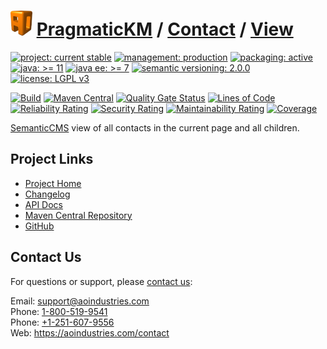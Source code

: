 # [<img src="ao-logo.png" alt="AO Logo" width="35" height="40">](https://github.com/ao-apps) [PragmaticKM](https://github.com/ao-apps/pragmatickm) / [Contact](https://github.com/ao-apps/pragmatickm-contact) / [View](https://github.com/ao-apps/pragmatickm-contact-view)

[![project: current stable](https://pragmatickm.com/ao-badges/project-current-stable.svg)](https://aoindustries.com/life-cycle#project-current-stable)
[![management: production](https://pragmatickm.com/ao-badges/management-production.svg)](https://aoindustries.com/life-cycle#management-production)
[![packaging: active](https://pragmatickm.com/ao-badges/packaging-active.svg)](https://aoindustries.com/life-cycle#packaging-active)  
[![java: &gt;= 11](https://pragmatickm.com/ao-badges/java-11.svg)](https://docs.oracle.com/en/java/javase/11/docs/api/)
[![java ee: &gt;= 7](https://pragmatickm.com/ao-badges/javaee-7.svg)](https://docs.oracle.com/javaee/7/api/)
[![semantic versioning: 2.0.0](https://pragmatickm.com/ao-badges/semver-2.0.0.svg)](http://semver.org/spec/v2.0.0.html)
[![license: LGPL v3](https://pragmatickm.com/ao-badges/license-lgpl-3.0.svg)](https://www.gnu.org/licenses/lgpl-3.0)

[![Build](https://github.com/ao-apps/pragmatickm-contact-view/workflows/Build/badge.svg?branch=master)](https://github.com/ao-apps/pragmatickm-contact-view/actions?query=workflow%3ABuild)
[![Maven Central](https://maven-badges.herokuapp.com/maven-central/com.pragmatickm/pragmatickm-contact-view/badge.svg)](https://maven-badges.herokuapp.com/maven-central/com.pragmatickm/pragmatickm-contact-view)
[![Quality Gate Status](https://sonarcloud.io/api/project_badges/measure?branch=master&project=com.pragmatickm%3Apragmatickm-contact-view&metric=alert_status)](https://sonarcloud.io/dashboard?branch=master&id=com.pragmatickm%3Apragmatickm-contact-view)
[![Lines of Code](https://sonarcloud.io/api/project_badges/measure?branch=master&project=com.pragmatickm%3Apragmatickm-contact-view&metric=ncloc)](https://sonarcloud.io/component_measures?branch=master&id=com.pragmatickm%3Apragmatickm-contact-view&metric=ncloc)  
[![Reliability Rating](https://sonarcloud.io/api/project_badges/measure?branch=master&project=com.pragmatickm%3Apragmatickm-contact-view&metric=reliability_rating)](https://sonarcloud.io/component_measures?branch=master&id=com.pragmatickm%3Apragmatickm-contact-view&metric=Reliability)
[![Security Rating](https://sonarcloud.io/api/project_badges/measure?branch=master&project=com.pragmatickm%3Apragmatickm-contact-view&metric=security_rating)](https://sonarcloud.io/component_measures?branch=master&id=com.pragmatickm%3Apragmatickm-contact-view&metric=Security)
[![Maintainability Rating](https://sonarcloud.io/api/project_badges/measure?branch=master&project=com.pragmatickm%3Apragmatickm-contact-view&metric=sqale_rating)](https://sonarcloud.io/component_measures?branch=master&id=com.pragmatickm%3Apragmatickm-contact-view&metric=Maintainability)
[![Coverage](https://sonarcloud.io/api/project_badges/measure?branch=master&project=com.pragmatickm%3Apragmatickm-contact-view&metric=coverage)](https://sonarcloud.io/component_measures?branch=master&id=com.pragmatickm%3Apragmatickm-contact-view&metric=Coverage)

[SemanticCMS](https://github.com/ao-apps/semanticcms) view of all contacts in the current page and all children.

## Project Links
* [Project Home](https://pragmatickm.com/contact/view/)
* [Changelog](https://pragmatickm.com/contact/view/changelog)
* [API Docs](https://pragmatickm.com/contact/view/apidocs/)
* [Maven Central Repository](https://search.maven.org/artifact/com.pragmatickm/pragmatickm-contact-view)
* [GitHub](https://github.com/ao-apps/pragmatickm-contact-view)

## Contact Us
For questions or support, please [contact us](https://aoindustries.com/contact):

Email: [support@aoindustries.com](mailto:support@aoindustries.com)  
Phone: [1-800-519-9541](tel:1-800-519-9541)  
Phone: [+1-251-607-9556](tel:+1-251-607-9556)  
Web: https://aoindustries.com/contact
